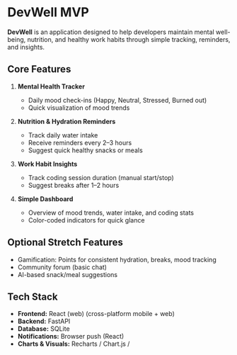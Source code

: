 # DevWell MVP

**DevWell** is an application designed to help developers maintain mental well-being, nutrition, and healthy work habits through simple tracking, reminders, and insights.

## Core Features

1. **Mental Health Tracker**
   - Daily mood check-ins (Happy, Neutral, Stressed, Burned out)
   - Quick visualization of mood trends

2. **Nutrition & Hydration Reminders**
   - Track daily water intake
   - Receive reminders every 2–3 hours
   - Suggest quick healthy snacks or meals

3. **Work Habit Insights**
   - Track coding session duration (manual start/stop)
   - Suggest breaks after 1–2 hours

4. **Simple Dashboard**
   - Overview of mood trends, water intake, and coding stats
   - Color-coded indicators for quick glance

## Optional Stretch Features
- Gamification: Points for consistent hydration, breaks, mood tracking
- Community forum (basic chat)
- AI-based snack/meal suggestions

## Tech Stack
- **Frontend:** React (web) (cross-platform mobile + web)
- **Backend:** FastAPI
- **Database:** SQLite
- **Notifications:** Browser push (React) 
- **Charts & Visuals:** Recharts / Chart.js /
